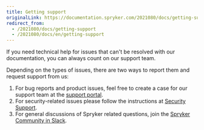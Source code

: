 ```yaml
---
title: Getting support
originalLink: https://documentation.spryker.com/2021080/docs/getting-support
redirect_from:
  - /2021080/docs/getting-support
  - /2021080/docs/en/getting-support
---
```


If you need technical help for issues that can't be resolved with our documentation, you can always count on our support team.

Depending on the types of issues, there are two ways to report them and request support from us:

1. For bug reports and product issues, feel free to create a case for our support team at the [support portal](https://support.spryker.com).
2. For security-related issues please follow the instructions at [Security Support](https://documentation.spryker.com/docs/security-support).
3. For general discussions of Spryker related questions, join the [Spryker Community in Slack](https://join.slack.com/t/sprykercommunity/shared_invite/zt-gdakzwk3-~B_gJXbUxMdzkBwTQVjNgg). 

